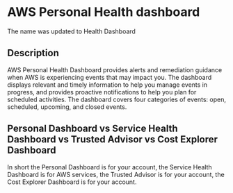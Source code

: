 # AWS Personal Health dashboard

The name was updated to Health Dashboard

## Description

AWS Personal Health Dashboard provides alerts and remediation guidance when AWS is experiencing events that may impact you. The dashboard displays relevant and timely information to help you manage events in progress, and provides proactive notifications to help you plan for scheduled activities. The dashboard covers four categories of events: open, scheduled, upcoming, and closed events.

## Personal Dashboard vs Service Health Dashboard vs Trusted Advisor vs Cost Explorer Dashboard

In short the Personal Dashboard is for your account, the Service Health Dashboard is for AWS services, the Trusted Advisor is for your account, the Cost Explorer Dashboard is for your account.
